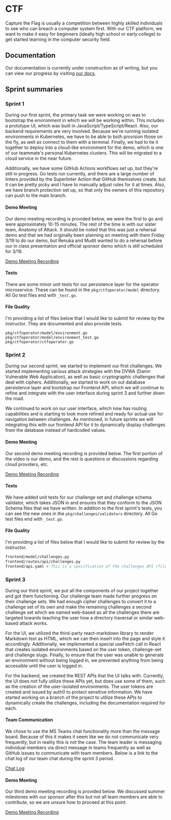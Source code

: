 # CTF
Capture the Flag is usually a competition between highly skilled individuals to
see who can breach a computer system first. With our CTF platform, we want to
make it easy for beginners (ideally high school or early college) to get started
learning in the computer security field.

## Documentation
Our documentation is currently under construction as of writing, but you can
view our progress by visiting [our docs](https://acasi-ctf.github.io/docs/).

## Sprint summaries
### Sprint 1
During our first sprint, the primary task we were working on was to bootstrap
the environment in which we will be working within. This includes a prototype
UI, which was built in JavaScript/TypeScript/React. Also, our backend
requirements are very involved. Because we're running isolated environments in
Kubernetes, we have to be able to both provision those on the fly, as well as
connect to them with a terminal. Finally, we had to tie it together to deploy
into a cloud-like environment for the demo, which is one of our teammate's
personal Kubernetes clusters. This will be migrated to a cloud service in the
near future.

Additionally, we have some GitHub Actions workflows set up, but they're still
in progress. Go tests run currently, and there are a large number of linters
provided by the Superlinter Action that GitHub themselves create, but it can be
pretty picky and I have to manually adjust rules for it at times. Also, we have
branch protection set up, so that only the owners of this repository can push to
the main branch.

#### Demo Meeting
Our demo meeting recording is provided below, we were the first to go and were
approximately 10-15 minutes. The rest of the time is with our sister team,
Anatomy of Attack. It should be noted that this was just a rehersal demo and that
we had originally been planning on meeting with them Friday 3/19 to do our demo,
but Renuka and Mudit wanted to do a rehersal before our in class presentation and
official sponsor demo which is still scheduled for 3/19.

[Demo Meeting Recording](https://emailwsu.sharepoint.com/teams/2021.PULLM.CptS.421.423-F5CTF/Shared%20Documents/F5%20CTF/Meeting%20Notes/Demo%20Recordings/2021-03-15%2015-58-36.mkv)

#### Tests
There are some minor unit tests for our persistence layer for the operator
microservice. These can be found in the `pkg/ctfoperator/model` directory. All
Go test files end with `_test.go`.

#### File Quality
I'm providing a list of files below that I would like to submit for review by
the instructor. They are documented and also provide tests.
```text
pkg/ctfoperator/model/environment.go
pkg/ctfoperator/model/environment_test.go
pkg/ctfoperator/ctfoperator.go
```

### Sprint 2
During our second sprint, we started to implement our first challenges. We started
implementing various attack strategies with the DVWA (Damn Vulnerable Web Application),
as well as basic cryptographic challenges that deal with ciphers. Additionally, we
started to work on out database persistence layer and bootstrap our Frontend API,
which we will continue to refine and integrate with the user interface during
sprint 3 and further down the road.

We continued to work on our user interface, which now has routing capabilities
and is starting to look more refined and ready for actual use for navigation
between challenges. As mentioned, in future sprints we will integrating this with
our frontend API for it to dynamically display challenges from the database instead
of hardcoded values.

#### Demo Meeting
Our second demo meeting recording is provided below. The first portion of the video
is our demo, and the rest is questions or discussions regarding cloud providers, etc.

[Demo Meeting Recording](https://emailwsu.sharepoint.com/teams/2021.PULLM.CptS.421.423-F5CTF/Shared%20Documents/F5%20CTF/Meeting%20Notes/Demo%20Recordings/2021-04-09%2014-08-54.mp4)

#### Tests
We have added unit tests for our challenge set and challenge schema validator,
which takes JSON in and ensures that they conform to the JSON Schema files that
we have written. In addition to the first sprint's tests, you can see the new
ones in the `pkg/challenges/validators` directory. All Go test files end with
`_test.go`.

#### File Quality
I'm providing a list of files below that I would like to submit for review by the
instructor.
```bash
frontend/model/challenges.py
frontend/routes/api/challenges.py
frontend/api.yaml # This is a specification of the challenges API (file above) using OpenAPI.
```
### Sprint 3
During our third sprint, we put all the components of our project together and got them functioning. Our challenge team
made further progress on their challenge sets. We had enough cipher challenges to convert it to a challenge set of its
own and make the remaining challenges a second challenge set which we named web-based as all the challenges there are
targeted towards teaching the user how a directory traversal or similar web-based attack works.

For the UI, we utilized the third-party react-markdown library to render Markdown text as HTML, which we can then insert
into the page and style it accordingly. Additionally, we implemented a special useFetch
call in React that creates isolated environments based on the user token, challenge-set and challenge slugs. Finally,
to ensure that the user was unable to generate an environment without being logged in, we prevented anything from being
accessible until the user is logged in.

For the backend, we created the REST APIs that the UI talks with. Currently, the UI does not fully utilize these APIs
yet, but does use some of them, such as the creation of the user-isolated environments. The user tokens are created and
issued by auth0 to protect sensitive information. We have started working on a branch of the project
to utilize these APIs to dynamically create the challenges, including
the documentation required for each.

#### Team Communication
We chose to use the MS Teams chat functionality more than the message board. Because of this it makes it seem like we do
not communicate very frequently, but in reality this is not the case. The team leader is messaging individual members
via direct message in teams frequently as well as GitHub issues to communicate with team members. Below is a link to the
chat log of our team chat during the sprint 3 period.

[Chat Log](https://emailwsu.sharepoint.com/:x:/r/teams/2021.PULLM.CptS.421.423-F5CTF/Shared%20Documents/F5%20CTF/ChatLogs/sprint3_Teams_Chat_log.csv?d=w8be7b9899e974d668b65b2f93ebd782f&csf=1&web=1&e=tpwg9E)

#### Demo Meeting
Our third demo meeting recording is provided below. We discussed summer milestones with our sponsor after this but
not all team members are able to contribute, so we are unsure how to proceed at this point.

[Demo Meeting Recording](https://emailwsu.sharepoint.com/:v:/r/teams/2021.PULLM.CptS.421.423-F5CTF/Shared%20Documents/F5%20CTF/Meeting%20Notes/Demo%20Recordings/Sponsor_Demo_Sprint_3.mp4?csf=1&web=1&e=bgDNeF)

